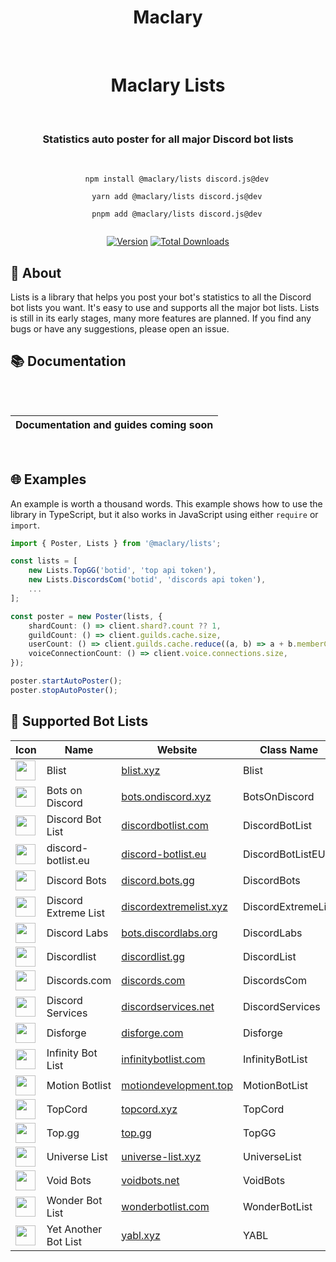 <div align="center">
    <h1><b>Maclary</b></h1><br/>
    <h1>Maclary Lists</h1><br/>
    <h3>Statistics auto poster for all major Discord bot lists</h3><br/>
    <code>
    npm install @maclary/lists discord.js@dev<br/>
    yarn add @maclary/lists discord.js@dev<br/>
    pnpm add @maclary/lists discord.js@dev
    </code><br/>
</div>

<div align="center">

[![Version](https://img.shields.io/npm/v/@maclary/lists?color=red&label=@maclary/lists)](https://github.com/apteryxxyz/maclary/main/packages/lists)
[![Total Downloads](https://img.shields.io/npm/dt/@maclary/lists)](https://npmjs.com/maclary)

</div>

## 🤔 About

Lists is a library that helps you post your bot's statistics to all the Discord bot lists you want. It's easy to use and supports all the major bot lists. Lists is still in its early stages, many more features are planned. If you find any bugs or have any suggestions, please open an issue.

## 📚 Documentation

<div align="center" style="padding-top: 2rem; padding-bottom: 1rem">

| **Documentation and guides coming soon** |
| ---------------------------------------- |

</div>

## 🌐 Examples

An example is worth a thousand words. This example shows how to use the library in TypeScript, but it also works in JavaScript using either `require` or `import`.

```ts
import { Poster, Lists } from '@maclary/lists';

const lists = [
    new Lists.TopGG('botid', 'top api token'),
    new Lists.DiscordsCom('botid', 'discords api token'),
    ...
];

const poster = new Poster(lists, {
    shardCount: () => client.shard?.count ?? 1,
    guildCount: () => client.guilds.cache.size,
    userCount: () => client.guilds.cache.reduce((a, b) => a + b.memberCount, 0),
    voiceConnectionCount: () => client.voice.connections.size,
});

poster.startAutoPoster();
poster.stopAutoPoster();
```

## 🤖 Supported Bot Lists

<table>
  <thead>
    <tr>
      <th>Icon</th>
      <th>Name</th>
      <th>Website</th>
      <th>Class Name</th>
    </tr>
  </thead>
  <tbody>
    <tr>
        <td><img src="https://blist.xyz/main_site/staticfiles/main/assets/blist.png" width="32" height="32" /></td>
        <td>Blist</td>
        <td><a href="https://blist.xyz">blist.xyz</a></td>
        <td>Blist</td>
    </tr>
    <tr>
        <td><img src="https://bots.ondiscord.xyz/favicon/android-chrome-256x256.png" width="32" height="32" /></td>
        <td>Bots on Discord</td>
        <td><a href="https://bots.ondiscord.xyz">bots.ondiscord.xyz</a></td>
        <td>BotsOnDiscord</td>
    </tr>
    <tr>
        <td><img src="https://discordbotlist.com/android-icon-192x192.png" width="32" height="32" /></td>
        <td>Discord Bot List</td>
        <td><a href="https://discordbotlist.com">discordbotlist.com</a></td>
        <td>DiscordBotList</td>
    </tr>
    <tr>
        <td><img src="https://cdn.discord-botlist.eu/pictures/logo.png" width="32" height="32" /></td>
        <td>discord-botlist.eu</td>
        <td><a href="https://discord-botlist.eu">discord-botlist.eu</a></td>
        <td>DiscordBotListEU</td>
    </tr>
    <tr>
        <td><img src="https://pbs.twimg.com/profile_images/1071582837030060032/kKV-I01n_400x400.jpg" width="32" height="32" /></td>
        <td>Discord Bots</td>
        <td><a href="https://discord.bots.gg">discord.bots.gg</a></td>
        <td>DiscordBots</td>
    </tr>
    <tr>
        <td><img src="https://get.snaz.in/4KjWg91.png" width="32" height="32" /></td>
        <td>Discord Extreme List</td>
        <td><a href="https://discordextremelist.xyz">discordextremelist.xyz</a></td>
        <td>DiscordExtremeList</td>
    </tr>
    <tr>
        <td><img src="https://avatars2.githubusercontent.com/u/54491479?v=4" width="32" height="32" /></td>
        <td>Discord Labs</td>
        <td><a href="https://bots.discordlabs.org">bots.discordlabs.org</a></td>
        <td>DiscordLabs</td>
    </tr>
    <tr>
        <td><img src="https://avatars.githubusercontent.com/u/68995595" width="32" height="32" /></td>
        <td>Discordlist</td>
        <td><a href="https://discordlist.gg">discordlist.gg</a></td>
        <td>DiscordList</td>
    </tr>
    <tr>
        <td><img src="https://discords.com/bots/img/manifest/icon-512x512.png" width="32" height="32" /></td>
        <td>Discords.com</td>
        <td><a href="https://discords.com/bots">discords.com</a></td>
        <td>DiscordsCom</td>
    </tr>
    <tr>
        <td><img src="https://discordservices.net/icon.png" width="32" height="32" /></td>
        <td>Discord Services</td>
        <td><a href="https://discordservices.net">discordservices.net</a></td>
        <td>DiscordServices</td>
    </tr>
    <tr>
        <td><img src="https://disforge.com/assets/img/ui/categories/all-bots.png" width="32" height="32" /></td>
        <td>Disforge</td>
        <td><a href="https://disforge.com/bots">disforge.com</a></td>
        <td>Disforge</td>
    </tr>
    <tr>
        <td><img src="https://i.imgur.com/x0LCfAh.png" width="32" height="32" /></td>
        <td>Infinity Bot List</td>
        <td><a href="https://infinitybotlist.com">infinitybotlist.com</a></td>
        <td>InfinityBotList</td>
    </tr>
    <tr>
        <td><img src="https://i.imgur.com/16NcFql.png" width="32" height="32" /></td>
        <td>Motion Botlist</td>
        <td><a href="https://www.motiondevelopment.top/bot">motiondevelopment.top</a></td>
        <td>MotionBotList</td>
    </tr>
    <tr>
        <td><img src="https://topcord.xyz/icons/TopCord.png" width="32" height="32" /></td>
        <td>TopCord</td>
        <td><a href="https://topcord.xyz">topcord.xyz</a></td>
        <td>TopCord</td>
    </tr>
    <tr>
        <td><img src="https://top.gg/favicon.ico" width="32" height="32" /></td>
        <td>Top.gg</td>
        <td><a href="https://top.gg">top.gg</a></td>
        <td>TopGG</td>
    </tr>
    <tr>
        <td><img src="https://i.imgur.com/VOVfYV7.png" width="32" height="32" /></td>
        <td>Universe List</td>
        <td><a href="https://universe-list.xyz">universe-list.xyz</a></td>
        <td>UniverseList</td>
    </tr>
    <tr>
        <td><img src="https://files.gitbook.com/v0/b/gitbook-legacy-files/o/spaces%2F-MFw3t62urLlBeats8UJ%2Favatar-1598748054479.png?alt=media" width="32" height="32" /></td>
        <td>Void Bots</td>
        <td><a href="https://voidbots.net">voidbots.net</a></td>
        <td>VoidBots</td>
    </tr>
    <tr>
        <td><img src="https://get.snaz.in/8Jk3EJg.png" width="32" height="32" /></td>
        <td>Wonder Bot List</td>
        <td><a href="https://wonderbotlist.com/en">wonderbotlist.com</a></td>
        <td>WonderBotList</td>
    </tr>
    <tr>
        <td><img src="https://i.imgur.com/OFiMern.png" width="32" height="32" /></td>
        <td>Yet Another Bot List</td>
        <td><a href="https://yabl.xyz">yabl.xyz</a></td>
        <td>YABL</td>
    </tr>
  </tbody>
</table>